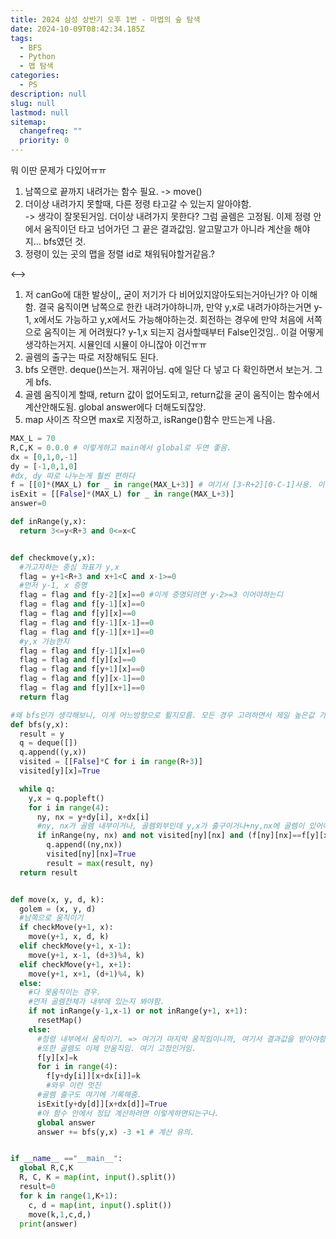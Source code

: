 ```yaml
---
title: 2024 삼성 상반기 오후 1번 - 마법의 숲 탐색
date: 2024-10-09T08:42:34.185Z
tags:
  - BFS
  - Python
  - 맵 탐색
categories:
  - PS
description: null
slug: null
lastmod: null
sitemap:
  changefreq: ""
  priority: 0
---
```

뭐 이딴 문제가 다있어ㅠㅠ
1. 남쪽으로 끝까지 내려가는 함수 필요. -> move()
2. 더이상 내려가지 못할때, 다른 정령 타고갈 수 있는지 알아야함. 
<br> -> 생각이 잘못된거임. 더이상 내려가지 못한다? 그럼 골렘은 고정됨. 이제 정령 안에서 움직이던 타고 넘어가던 그 끝은 결과값임. 알고말고가 아니라 계산을 해야지... bfs였던 것.
3. 정령이 있는 곳의 맵을 정렬 id로 채워둬야할거같음.?

<-->
1. 저 canGo에 대한 발상이,, 굳이 저기가 다 비어있지않아도되는거아닌가?
아 이해함. 결국 움직이면 남쪽으로 한칸 내려가야하니까, 만약 y,x로 내려가야하는거면 y-1, x에서도 가능하고 y,x에서도 가능해야하는것. 회전하는 경우에 만약 처음에 서쪽으로 움직이는 게 어려웠다? y-1,x 되는지 검사할때부터 False인것임.. 이걸 어떻게 생각하는거지. 시뮬인데 시뮬이 아니잖아 이건ㅠㅠ
2. 골렘의 출구는 따로 저장해둬도 된다.
3. bfs 오랜만. deque()쓰는거. 재귀아님. q에 일단 다 넣고 다 확인하면서 보는거. 그게 bfs.
4. 골렘 움직이게 할때, return 값이 없어도되고, return값을 굳이 움직이는 함수에서 계산안해도됨. global answer에다 더해도되잖앙.
5. map 사이즈 작으면 max로 지정하고, isRange()함수 만드는게 나음.


```py
MAX_L = 70
R,C,K = 0.0.0 # 이렇게하고 main에서 global로 두면 좋음.
dx = [0,1,0,-1]
dy = [-1,0,1,0]
#dx, dy 따로 나누는게 훨씬 편하다
f = [[0]*(MAX_L) for _ in range(MAX_L+3)] # 여기서 [3-R+2][0-C-1]사용. 이럴거면 필요한 것 -> inRange()
isExit = [[False]*(MAX_L) for _ in range(MAX_L+3)] 
answer=0

def inRange(y,x):
  return 3<=y<R+3 and 0<=x<C


def checkmove(y,x):
  #가고자하는 중심 좌표가 y,x
  flag = y+1<R+3 and x+1<C and x-1>=0 
  #먼저 y-1, x 증명
  flag = flag and f[y-2][x]==0 #이게 증명되려면 y-2>=3 이어야하는디
  flag = flag and f[y-1][x]==0
  flag = flag and f[y][x]==0
  flag = flag and f[y-1][x-1]==0
  flag = flag and f[y-1][x+1]==0
  #y,x 가능한지
  flag = flag and f[y-1][x]==0
  flag = flag and f[y][x]==0
  flag = flag and f[y+1][x]==0
  flag = flag and f[y][x-1]==0
  flag = flag and f[y][x+1]==0
  return flag

#왜 bfs인가 생각해보니, 이게 어느방향으로 튈지모름. 모든 경우 고려하면서 제일 높은값 가야함.
def bfs(y,x):
  result = y
  q = deque([])
  q.append((y,x))
  visited = [[False]*C for i in range(R+3)]
  visited[y][x]=True

  while q:
    y,x = q.popleft()
    for i in range(4):
      ny, nx = y+dy[i], x+dx[i]
      #ny, nx가 골렘 내부이거나, 골렘외부인데 y,x가 출구이거나+ny,nx에 골렘이 있어야함^^;
      if inRange(ny, nx) and not visited[ny][nx] and (f[ny][nx]==f[y][x] or (isExit[y][x] and f[ny][nx]!=0)):
        q.append((ny,nx))
        visited[ny][nx]=True
        result = max(result, ny)
  return result


def move(x, y, d, k):
  golem = (x, y, d)
  #남쪽으로 움직이기
  if checkMove(y+1, x):
    move(y+1, x, d, k)
  elif checkMove(y+1, x-1):
    move(y+1, x-1, (d+3)%4, k)
  elif checkMove(y+1, x+1):
    move(y+1, x+1, (d+1)%4, k)
  else:
    #다 못움직이는 경우. 
    #먼저 골렘전체가 내부에 있는지 봐야함.
    if not inRange(y-1,x-1) or not inRange(y+1, x+1):
      resetMap()
    else:
      #정령 내부에서 움직이기. => 여기가 마지막 움직임이니까, 여기서 결과값을 받아야함.
      #또한 골렘도 이제 안움직임. 여기 고정인거임.
      f[y][x]=k
      for i in range(4):
        f[y+dy[i]][x+dx[i]]=k
        #와우 이런 멋진
      #골렘 출구도 여기에 기록해줌.
      isExit[y+dy[d]][x+dx[d]]=True
      #아 함수 안에서 정답 계산하려면 이렇게하면되는구나.
      global answer
      answer += bfs(y,x) -3 +1 # 계산 유의.


if __name__ =="__main__":
  global R,C,K
  R, C, K = map(int, input().split())
  result=0
  for k in range(1,K+1):
    c, d = map(int, input().split())
    move(k,1,c,d,)
  print(answer)

```